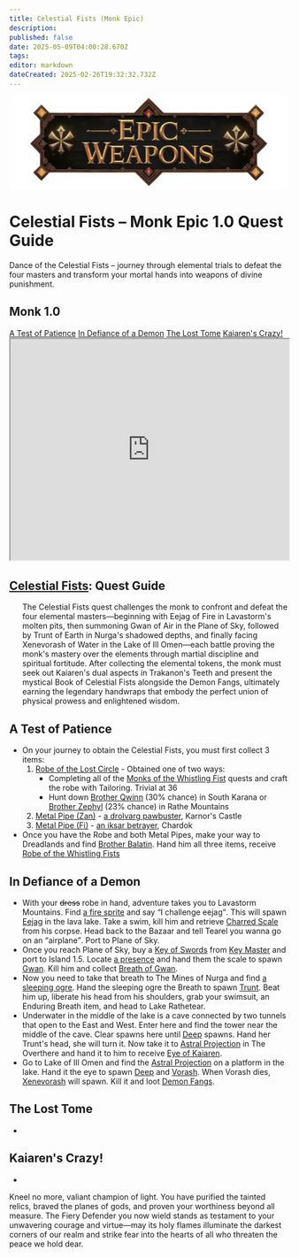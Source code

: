 ```yaml
---
title: Celestial Fists (Monk Epic)
description: 
published: false
date: 2025-05-09T04:00:28.670Z
tags: 
editor: markdown
dateCreated: 2025-02-26T19:32:32.732Z
---
```


<!-- ───────────── Paladin Epic 1.0 – Fiery Defender ───────────── -->
<div class="page-container">

  <!-- Header ------------------------------------------------------- -->
  <div class="hero-card">
    <img src="/epicweapons.webp" alt="Epic Monk Weapons Banner" class="hero-img">
    <h1 class="hero-title">Celestial Fists – Monk Epic&nbsp;1.0 Quest Guide</h1>
    <p class="hero-sub">Dance of the Celestial Fists – journey through elemental trials to defeat the four masters and transform your mortal hands into weapons of divine punishment.</p>
  </div>

  <!-- Original top-level heading kept intact ----------------------- -->
  <h2 id="top" class="quest-card">Monk 1.0</h2>

  <!-- Quick-Nav ---------------------------------------------------- -->
  <nav class="toc-nav">
    <a href="#robe">A Test of Patience</a>
    <a href="#fangs">In Defiance of a Demon</a>
    <a href="#book">The Lost Tome</a>
    <a href="#final">Kaiaren's Crazy!</a>
  </nav>

  <!-- Item Preview ------------------------------------------------- -->
  <iframe src="https://eqdb.net/item/detail/10652" width="100%" height="400"></iframe>

  <!-- Intro -------------------------------------------------------- -->
  <div class="quest-card" id="intro">
<h2><a href="https://eqdb.net/item/detail/10652">Celestial Fists</a>: Quest Guide</h2>
<ul>
  The Celestial Fists quest challenges the monk to confront and defeat the four elemental masters—beginning with Eejag of Fire in Lavastorm's molten pits, then summoning Gwan of Air in the Plane of Sky, followed by Trunt of Earth in Nurga's shadowed depths, and finally facing Xenevorash of Water in the Lake of Ill Omen—each battle proving the monk's mastery over the elements through martial discipline and spiritual fortitude. After collecting the elemental tokens, the monk must seek out Kaiaren's dual aspects in Trakanon's Teeth and present the mystical Book of Celestial Fists alongside the Demon Fangs, ultimately earning the legendary handwraps that embody the perfect union of physical prowess and enlightened wisdom.
</ul>
  </div>

  <!-- ────────── That F***ing Robe ────────── -->
  <div class="quest-card" id="robe">
<h2>A Test of Patience</h2>
<ul>
  <li>On your journey to obtain the Celestial Fists, you must first collect 3 items:
  <ol>
    <li><a href="Robe of the Lost Circle">Robe of the Lost Circle</a> - Obtained one of two ways:
    <ul>
      <li>Completing all of the <a href="https://wiki.project1999.com/Monks_of_The_Whistling_Fist">Monks of the Whistling Fist</a> quests and craft the robe with Tailoring. Trivial at 36</li>
      <li>Hunt down <a href="https://eqdb.net/npc/detail/14054">Brother Qwinn</a> (30% chance) in South Karana or <a href="https://eqdb.net/npc/detail/50321">Brother Zephyl</a> (23% chance) in Rathe Mountains</li>
      </ul>
      <li><a href="https://eqdb.net/item/detail/12979">Metal Pipe (Zan)</a> - <a href="https://eqdb.net/npc/detail/102122">a drolvarg pawbuster</a>, Karnor's Castle</li>
    <li><a href="https://eqdb.net/item/detail/12980">Metal Pipe (Fi)<a/> - <a href="https://eqdb.net/npc/detail/103193">an iksar betrayer</a>, Chardok</li>
    </ol>
    <li>Once you have the Robe and both Metal Pipes, make your way to Dreadlands and find <a href="https://eqdb.net/npc/detail/86136">Brother Balatin</a>. Hand him all three items, receive <a href="https://eqdb.net/item/detail/12970">Robe of the Whistling Fists</a>
  </li>
</ul>
  </div>

  <!-- ────────── Demon Fangs ────────── -->
  <div class="quest-card" id="fangs">
<h2>In Defiance of a Demon</h2>
<ul>
  <li>With your <s>dress</s> robe in hand, adventure takes you to Lavastorm Mountains. Find <a href="https://eqdb.net/npc/detail/27113">a fire sprite</a> and say <q>I challenge eejag</q>. This will spawn <a href="https://eqdb.net/npc/detail/27119">Eejag</a> in the lava lake. Take a swim, kill him and retrieve <a href="https://eqdb.net/item/detail/1684">Charred Scale</a> from his corpse. Head back to the Bazaar and tell Tearel you wanna go on an <q>airplane</q>. Port to Plane of Sky.</li>
  <li>Once you reach Plane of Sky, buy a <a href="https://eqdb.net/item/detail/20911">Key of Swords</a> from <a href="https://eqdb.net/npc/detail/71056">Key Master</a> and port to Island 1.5. Locate <a href="https://eqdb.net/npc/detail/71066">a presence</a> and hand them the scale to spawn <a href="https://eqdb.net/npc/detail/71069">Gwan</a>. Kill him and collect <a href="https://eqdb.net/item/detail/1685">Breath of Gwan</a>.</li>
  <li>Now you need to take that breath to The Mines of Nurga and find <a href="https://eqdb.net/npc/detail/107101">a sleeping ogre</a>. Hand the sleeping ogre the Breath to spawn <a href="https://eqdb.net/npc/detail/107161">Trunt</a>. Beat him up, liberate his head from his shoulders, grab your swimsuit, an Enduring Breath item, and head to Lake Rathetear.</li>
  <li>Underwater in the middle of the lake is a cave connected by two tunnels that open to the East and West. Enter here and find the tower near the middle of the cave. Clear spawns here until <a href="https://eqdb.net/npc/detail/51044">Deep</a> spawns. Hand her Trunt's head, she will turn it. Now take it to <a href="https://eqdb.net/npc/detail/93154">Astral Projection</a> in The Overthere and hand it to him to receive <a href="https://eqdb.net/item/detail/1687">Eye of Kaiaren</a>.</li>
  <li>Go to Lake of Ill Omen and find the <a href="https://eqdb.net/npc/detail/85153">Astral Projection</a> on a platform in the lake. Hand it the eye to spawn <a href="https://eqdb.net/npc/detail/51044">Deep</a> and <a href="https://eqdb.net/npc/detail/85211">Vorash</a>. When Vorash dies, <a href="https://eqdb.net/npc/detail/85208">Xenevorash</a> will spawn. Kill it and loot <a href="https://eqdb.net/item/detail/1688">Demon Fangs</a>.
</ul>
  </div>

  <!-- ────────── Immortals ────────── -->
  <div class="quest-card" id="book">
<h2>The Lost Tome</h2>
<ul>
  <li></li>
</ul>
  </div>

  <!-- ────────── Final Turn-In ────────── -->
  <div class="quest-card" id="final">
<h2>Kaiaren's Crazy!</h2>
<ul>
  <li></li>
</ul>
  </div>

  <p class="reward">Kneel no more, valiant champion of light. You have purified the tainted relics, braved the planes of gods, and proven your worthiness beyond all measure. The Fiery Defender you now wield stands as testament to your unwavering courage and virtue—may its holy flames illuminate the darkest corners of our realm and strike fear into the hearts of all who threaten the peace we hold dear.</p>

</div>
